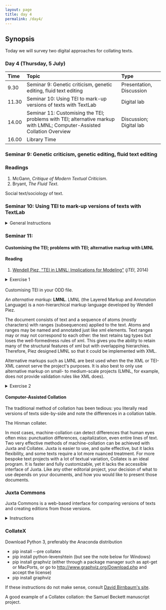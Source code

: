 ```yaml
---
layout: page
title: day 4
permalink: /day4/
---
```

## Synopsis

Today we will survey two digital approaches for collating texts.

### Day 4 (Thursday, 5 July)

Time | Topic | Type |
:----|:------|:-----|
9.30 | Seminar 9: Genetic criticism, genetic editing, fluid text editing | Presentation, Discussion |
11.30 | Seminar 10: Using TEI to mark-up versions of texts with TextLab | Digital lab  |
14.00 | Seminar 11: Customising the TEI; problems with TEI; alternative markup with LMNL; Computer-Assisted Collation Overview | Discussion; Digital lab |
16.00 | Library Time |             |

### Seminar 9: Genetic criticism, genetic editing, fluid text editing

### Readings

1. McGann, *Critique of Modern Textual Criticism*.
2. Bryant, *The Fluid Text*.

Social text/sociology of text.

### Seminar 10: Using TEI to mark-up versions of texts with TextLab

<details><summary>General Instructions</summary>

<p>1. Go to <https://app.textlab.org/users/sign_in> and click "Sign Up." Enter your details and make sure to select "University of London" under "Institutional Sponsor."</p>

<p>2. Find “Bow in the Cloud” and click "Edit."</p>

<p>3. Find your Image number on the left-hand pane and click on it.</p>

<p>4. Click on "New" on the right-hand side of the editing pane. Enter the name of your file in the following format bic_leaf[number_your initials]</p>

<p>5. Transcribe the text (all of it).</p>

<p>* setting up the leaf's structure: select the "milestone" box, and input the appropriate unit (leaf) number.</p>

<p>* link the leaf image to the transcription by clicking on the "pb" box.</p>

<p>* select the "ab" box (which will surround the text transcription).</p>

<p>* transcribe all of the metamarks first, then focus on transcribing the whole text.</p>

<p>6. Draw boxes around each of the revision or metamark sites. As you do so, highlight the transcribed text of the revision, then double-click on the box (near the number) of its corresponding revision site box. Enter the appropriate TEI encoding.</p>

<p>For an example of the first stanza of a poem, “The Grave of Wilberforce” (leaf 24) <a href="https://christopherohge.com/grave-of-wilberforce.xml">Click here</a> (right click and download the file, or click on the link, right click, and select "View Page Source").</p>

<p>7. When finished with the transcription, click "Submit."</p>

<p>8. After submission, the editor will review the leaf.</p>

<p>9. Once it is accepted and re-shared, one can then input revision narratives.</p>

<p>10. To create a revision narrative, double-click on the boxed revision site, and click "New sequence." The top level will show the zone number of the box and the bottom will allow to compose a revision narrative.</p>
</details>

### Seminar 11:

#### Customising the TEI; problems with TEI; alternative markup with LMNL

#### Reading

1. [Wendell Piez, "TEI in LMNL: Implications for Modeling"](https://journals.openedition.org/jtei/1337) (*jTEI*, 2014)

<details><summary>Exercise 1</summary>

<p>Return to the poem you marked up on Day 1, Edward Thomas's "The Child on the Cliffs." Either open the original text file, and paste the text into a blank xml file in oXygen, or use your file that was converted from markdown to xml.</p>

<p>Say we would like to mark up all instances of speakers with `<speaker>` tags (for more on this see the [TEI Guidelines](http://www.tei-c.org/release/doc/tei-p5-doc/en/html/DR.html#DRSP)).</p>

<p>What happens to the XML validation?</p>
</details>
<br />
Customising TEI in your ODD file.

*An alternative markup:* **LMNL**. LMNL (the Layered Markup and Annotation Language) is a non-hierarchical markup language developed by Wendell Piez.

The document consists of text and a sequence of atoms (mostly characters) with ranges (subsequences) applied to the text. Atoms and ranges may be named and annotated just like xml elements. Text ranges may or may not correspond to each other: the text retains tag types but loses the well-formedness rules of xml. This gives you the ability to retain many of the structural features of xml but with overlapping hierarchies. Therefore, Piez designed LMNL so that it could be implemented with XML.

Alternative markups such as LMNL are best used when the the XML or TEI-XML cannot serve the project's purposes. It is also best to only use alternative markup on small- to medium-scale projects (LMNL, for example, does not provide validation rules like XML does).

<details><summary>Exercise 2</summary>

Return to the text file of ["The Child on the Cliffs," by Edward Thomas](../thomas_edward_child_on_the_cliffs.txt) and mark up the speakers (and any other features) in LMNL.

How does that compare to TEI encoding?

</details>

#### Computer-Assisted Collation

The traditional method of collation has been tedious: you literally read versions of texts side-by-side and note the differences in a collation table.

The Hinman collater.

In most cases, machine-collation can detect differences that human eyes often miss: punctuation differences, capitalization, even entire lines of text. Two very effective methods of machine-collation can be achieved with Juxta and Collatex. Juxta is easier to use, and quite effective, but it lacks flexibility, and some texts require a lot more nuanced treatment. For more bespoke text projects with a lot of textual variation, Collatex is an ideal program. It is faster and fully customizable, yet it lacks the accessible interface of Juxta. Like any other editorial project, your decision of what to use depends on your documents, and how you would like to present those documents.

### Juxta Commons

Juxta Commons is a web-based interface for comparing versions of texts and creating editions from those versions.

<details><summary>Instructions</summary>

* Go to [Juxta Commons](http://www.juxtacommons.org/) (http://www.juxtacommons.org/)
* Create a [free account](http://www.juxtacommons.org/signup)
(http://www.juxtacommons.org/signup)
* Go to the Day4 file repository and download [TBD]. If you already have some versions of a text prepared, feel free to use those.
* Click on "Add Source" (top-left of the screen) and upload the files you just downloaded.
* When you have uploaded your sources, under "Sources" click on the right arrow ("Prepare Witness"). The source will then appear in the top-middle pane, "Witnesses."
* Select the witnesses that you would like to compare by clicking on the box next to its title and then "Create set" (you will then select "Create with Witnesses").
* Add the appropriate metadata to the set, then click "Create and collate".

A good example of an edition using Juxta: The [Fluid Text edition of Herman Melville's *Moby-Dick*](https://mel.hofstra.edu/expurgating-moby-dick.html).

For a more detailed user guide, go to <http://www.juxtacommons.org/guide?nocontrols#screencast>.
</details>

### CollateX

Download Python 3, preferably the Anaconda distribution

* pip install --pre collatex
* pip install python-levenshtein (but see the note below for Windows)
* pip install graphviz (either through a package manager such as apt-get or MacPorts, or go to http://www.graphviz.org/Download.php and accept the license)
* pip install graphviz

If these instructions do not make sense, consult [David Birnbaum's site](http://collatex.obdurodon.org/installation.xhtml).

A good example of a Collatex collation: the Samuel Beckett manuscript project.
